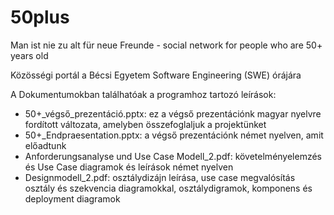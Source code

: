 # 50plus
Man ist nie zu alt für neue Freunde - social network for people who are 50+ years old

Közösségi portál a Bécsi Egyetem Software Engineering (SWE) órájára

A Dokumentumokban találhatóak a programhoz tartozó leírások:
- 50+_végső_prezentáció.pptx: ez a végső prezentációnk magyar nyelvre fordított változata, amelyben összefoglaljuk a projektünket
- 50+_Endpraesentation.pptx: a végső prezentációnk német nyelven, amit előadtunk
- Anforderungsanalyse und Use Case Modell_2.pdf: követelményelemzés és Use Case diagramok és leírások német nyelven
- Designmodell_2.pdf: osztálydizájn leírása, use case megvalósítás osztály és szekvencia diagramokkal, osztálydigramok, komponens és deployment diagramok 



